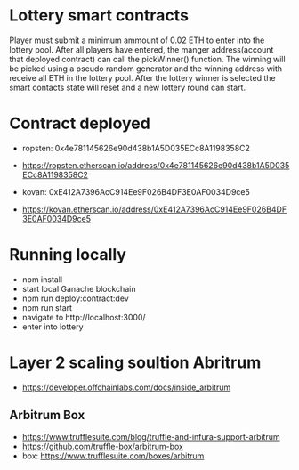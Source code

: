# Lottery smart contracts
Player must submit a minimum ammount of 0.02 ETH to enter into the lottery pool. After all players have entered, the manger address(account that deployed contract) can call the pickWinner() function. The winning will be picked using a pseudo random generator and the winning address with receive all ETH in the lottery pool. After the lottery winner is selected the smart contacts state will reset and a new lottery round can start.

# Contract deployed
- ropsten: 0x4e781145626e90d438b1A5D035ECc8A1198358C2
- https://ropsten.etherscan.io/address/0x4e781145626e90d438b1A5D035ECc8A1198358C2

- kovan: 0xE412A7396AcC914Ee9F026B4DF3E0AF0034D9ce5
- https://kovan.etherscan.io/address/0xE412A7396AcC914Ee9F026B4DF3E0AF0034D9ce5

# Running locally
- npm install
- start local Ganache blockchain
- npm run deploy:contract:dev
- npm run start
- navigate to http://localhost:3000/
- enter into lottery

# Layer 2 scaling soultion Abritrum
- https://developer.offchainlabs.com/docs/inside_arbitrum

## Arbitrum Box
- https://www.trufflesuite.com/blog/truffle-and-infura-support-arbitrum
- https://github.com/truffle-box/arbitrum-box
- box: https://www.trufflesuite.com/boxes/arbitrum
